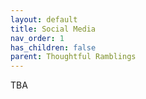 ```yaml
---
layout: default
title: Social Media
nav_order: 1
has_children: false
parent: Thoughtful Ramblings
---
```


TBA